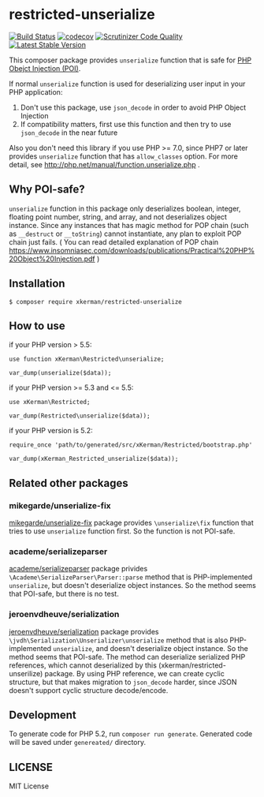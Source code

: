# restricted-unserialize

[![Build Status](https://travis-ci.org/xKerman/restricted-unserialize.svg?branch=master)](https://travis-ci.org/xKerman/restricted-unserialize)
[![codecov](https://codecov.io/gh/xKerman/restricted-unserialize/branch/master/graph/badge.svg)](https://codecov.io/gh/xKerman/restricted-unserialize)
[![Scrutinizer Code Quality](https://scrutinizer-ci.com/g/xKerman/restricted-unserialize/badges/quality-score.png?b=master)](https://scrutinizer-ci.com/g/xKerman/restricted-unserialize/?branch=master)
[![Latest Stable Version](https://poser.pugx.org/xkerman/restricted-unserialize/v/stable)](https://packagist.org/packages/xkerman/restricted-unserialize)

This composer package provides `unserialize` function that is safe for [PHP Obejct Injection (POI)](https://www.owasp.org/index.php/PHP_Object_Injection).

If normal `unserialize` function is used for deserializing user input in your PHP application:

1. Don't use this package, use `json_decode` in order to avoid PHP Object Injection
2. If compatibility matters, first use this function and then try to use `json_decode` in the near future

Also you don't need this library if you use PHP >= 7.0, since PHP7 or later provides `unserialize` function that has `allow_classes` option. For more detail, see http://php.net/manual/function.unserialize.php .


## Why POI-safe?

`unserialize` function in this package only deserializes boolean, integer, floating point number, string, and array, and not deserializes object instance.
Since any instances that has magic method for POP chain (such as `__destruct` or `__toString`) cannot instantiate, any plan to exploit POP chain just fails.
( You can read detailed explanation of POP chain https://www.insomniasec.com/downloads/publications/Practical%20PHP%20Object%20Injection.pdf )



## Installation

```
$ composer require xkerman/restricted-unserialize
```


## How to use

if your PHP version > 5.5:

```
use function xKerman\Restricted\unserialize;

var_dump(unserialize($data));
```

if your PHP version >= 5.3 and <= 5.5:

```
use xKerman\Restricted;

var_dump(Restricted\unserialize($data));
```

if your PHP version is 5.2:

```
require_once 'path/to/generated/src/xKerman/Restricted/bootstrap.php'

var_dump(xKerman_Restricted_unserialize($data));
```

## Related other packages

### mikegarde/unserialize-fix

[mikegarde/unserialize-fix](https://github.com/MikeGarde/unserialize-fix) package provides `\unserialize\fix` function that tries to use `unserialize` function first.  So the function is not POI-safe.


### academe/serializeparser

[academe/serializeparser](https://github.com/academe/SerializeParser) package privides `\Academe\SerializeParser\Parser::parse` method that is PHP-implemented `unserialize`, but doesn't deserialize object instances.  So the method seems that POI-safe, but there is no test.


### jeroenvdheuve/serialization

[jeroenvdheuve/serialization](https://github.com/jeroenvdheuvel/serialization) package provides `\jvdh\Serialization\Unserializer\unserialize` method that is also PHP-implemented `unserialize`, and doesn't deserialize object instance.  So the method seems that POI-safe.
The method can deserialize serialized PHP references, which cannot deserialized by this (xkerman/restricted-unserilize) package.  By using PHP reference, we can create cyclic structure, but that makes migration to `json_decode` harder, since JSON doesn't support cyclic structure decode/encode.


## Development

To generate code for PHP 5.2, run `composer run generate`.
Generated code will be saved under `genereated/` directory.


## LICENSE

MIT License
